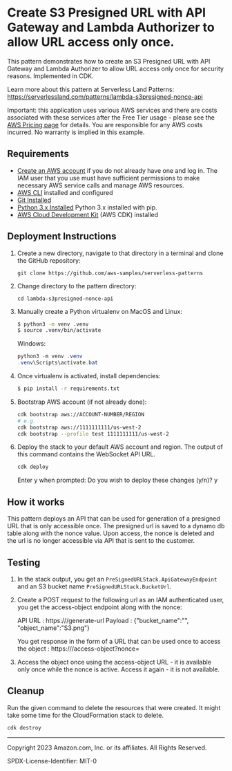 # Create S3 Presigned URL with API Gateway and Lambda Authorizer to allow URL access only once.

This pattern demonstrates how to create an S3 Presigned URL with API Gateway and Lambda Authorizer to allow URL access only once for security reasons. Implemented in CDK.

Learn more about this pattern at Serverless Land Patterns: https://serverlessland.com/patterns/lambda-s3presigned-nonce-api

Important: this application uses various AWS services and there are costs associated with these services after the Free Tier usage - please see the [AWS Pricing page](https://aws.amazon.com/pricing/) for details. You are responsible for any AWS costs incurred. No warranty is implied in this example.

## Requirements

* [Create an AWS account](https://portal.aws.amazon.com/gp/aws/developer/registration/index.html) if you do not already have one and log in. The IAM user that you use must have sufficient permissions to make necessary AWS service calls and manage AWS resources.
* [AWS CLI](https://docs.aws.amazon.com/cli/latest/userguide/install-cliv2.html) installed and configured
* [Git Installed](https://git-scm.com/book/en/v2/Getting-Started-Installing-Git)
* [Python 3.x Installed](https://www.python.org/) Python 3.x installed with pip.
* [AWS Cloud Development Kit](https://docs.aws.amazon.com/cdk/latest/guide/cli.html) (AWS CDK) installed

## Deployment Instructions

1. Create a new directory, navigate to that directory in a terminal and clone the GitHub repository:
    ``` 
    git clone https://github.com/aws-samples/serverless-patterns
    ```
1. Change directory to the pattern directory:
    ```
    cd lambda-s3presigned-nonce-api
    ```
3. Manually create a Python virtualenv on MacOS and Linux:

   ```bash
   $ python3 -m venv .venv
   $ source .venv/bin/activate
   ```

   Windows:

   ```powershell
   python3 -m venv .venv
   .venv\Scripts\activate.bat
   ```

4. Once virtualenv is activated, install dependencies:

   ```bash
   $ pip install -r requirements.txt
   ```

5. Bootstrap AWS account (if not already done):

   ```bash
   cdk bootstrap aws://ACCOUNT-NUMBER/REGION
   # e.g.
   cdk bootstrap aws://1111111111/us-west-2
   cdk bootstrap --profile test 1111111111/us-west-2
   ```

6. Deploy the stack to your default AWS account and region. The output of this command contains the WebSocket API URL.

   ```bash
   cdk deploy
   ```
      Enter y when prompted:
      Do you wish to deploy these changes (y/n)? y
   
## How it works

This pattern deploys an API that can be used for generation of a presigned URL that is only accessible once. The presigned url is saved to a dynamo db table along with the nonce value. Upon access, the nonce is deleted and the url is no longer accessible via API that is sent to the customer.


## Testing

1. In the stack output, you get an `PreSignedURLStack.ApiGatewayEndpoint` and an S3 bucket name `PreSignedURLStack.BucketUrl`. 

2. Create a POST request to the following url as an IAM authenticated user, you get the access-object endpoint along with the nonce:

      API URL : https://<APIendpoint>/generate-url 
      Payload : {"bucket_name":"<bucketname>", "object_name":"S3.png"}

      You get response in the form of a URL that can be used once to access the object : https://<APIendpoint>/access-object?nonce=<the-unique-object-nonce>

3. Access the object once using the access-object URL - it is available only once while the nonce is active.
   Access it again - it is not available.

## Cleanup

Run the given command to delete the resources that were created. It might take some time for the CloudFormation stack to delete.

```bash
cdk destroy
```
---

Copyright 2023 Amazon.com, Inc. or its affiliates. All Rights Reserved.

SPDX-License-Identifier: MIT-0
